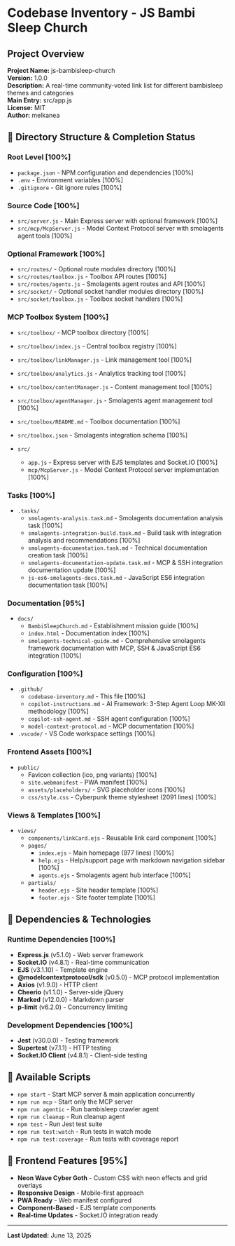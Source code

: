 # Codebase Inventory - JS Bambi Sleep Church

## Project Overview

**Project Name:** js-bambisleep-church  
**Version:** 1.0.0  
**Description:** A real-time community-voted link list for different bambisleep themes and categories  
**Main Entry:** src/app.js  
**License:** MIT  
**Author:** melkanea  

## 📁 Directory Structure & Completion Status

### Root Level [100%]

- `package.json` - NPM configuration and dependencies [100%]
- `.env` - Environment variables [100%]
- `.gitignore` - Git ignore rules [100%]

### Source Code [100%]

- `src/server.js` - Main Express server with optional framework [100%]
- `src/mcp/McpServer.js` - Model Context Protocol server with smolagents agent tools [100%]

### Optional Framework [100%]

- `src/routes/` - Optional route modules directory [100%]
- `src/routes/toolbox.js` - Toolbox API routes [100%]
- `src/routes/agents.js` - Smolagents agent routes and API [100%]
- `src/socket/` - Optional socket handler modules directory [100%]
- `src/socket/toolbox.js` - Toolbox socket handlers [100%]

### MCP Toolbox System [100%]

- `src/toolbox/` - MCP toolbox directory [100%]
- `src/toolbox/index.js` - Central toolbox registry [100%]
- `src/toolbox/linkManager.js` - Link management tool [100%]
- `src/toolbox/analytics.js` - Analytics tracking tool [100%]
- `src/toolbox/contentManager.js` - Content management tool [100%]
- `src/toolbox/agentManager.js` - Smolagents agent management tool [100%]
- `src/toolbox/README.md` - Toolbox documentation [100%]
- `src/toolbox.json` - Smolagents integration schema [100%]

- `src/`
  - `app.js` - Express server with EJS templates and Socket.IO [100%]
  - `mcp/McpServer.js` - Model Context Protocol server implementation [100%]

### Tasks [100%]

- `.tasks/`
  - `smolagents-analysis.task.md` - Smolagents documentation analysis task [100%]
  - `smolagents-integration-build.task.md` - Build task with integration analysis and recommendations [100%]
  - `smolagents-documentation.task.md` - Technical documentation creation task [100%]
  - `smolagents-documentation-update.task.md` - MCP & SSH integration documentation update [100%]
  - `js-es6-smolagents-docs.task.md` - JavaScript ES6 integration documentation task [100%]

### Documentation [95%]

- `docs/`
  - `BambiSleepChurch.md` - Establishment mission guide [100%]
  - `index.html` - Documentation index [100%]
  - `smolagents-technical-guide.md` - Comprehensive smolagents framework documentation with MCP, SSH & JavaScript ES6 integration [100%]

### Configuration [100%]

- `.github/`
  - `codebase-inventory.md` - This file [100%]
  - `copilot-instructions.md` - AI Framework: 3-Step Agent Loop MK-XII methodology [100%]
  - `copilot-ssh-agent.md` - SSH agent configuration [100%]
  - `model-context-protocol.md` - MCP documentation [100%]
- `.vscode/` - VS Code workspace settings [100%]

### Frontend Assets [100%]

- `public/`
  - Favicon collection (ico, png variants) [100%]
  - `site.webmanifest` - PWA manifest [100%]
  - `assets/placeholders/` - SVG placeholder icons [100%]
  - `css/style.css` - Cyberpunk theme stylesheet (2091 lines) [100%]

### Views & Templates [100%]

- `views/`
  - `components/linkCard.ejs` - Reusable link card component [100%]
  - `pages/`
    - `index.ejs` - Main homepage (977 lines) [100%]
    - `help.ejs` - Help/support page with markdown navigation sidebar [100%]
    - `agents.ejs` - Smolagents agent hub interface [100%]
  - `partials/`
    - `header.ejs` - Site header template [100%]
    - `footer.ejs` - Site footer template [100%]

## 🔧 Dependencies & Technologies

### Runtime Dependencies [100%]

- **Express.js** (v5.1.0) - Web server framework
- **Socket.IO** (v4.8.1) - Real-time communication
- **EJS** (v3.1.10) - Template engine
- **@modelcontextprotocol/sdk** (v0.5.0) - MCP protocol implementation
- **Axios** (v1.9.0) - HTTP client
- **Cheerio** (v1.1.0) - Server-side jQuery
- **Marked** (v12.0.0) - Markdown parser
- **p-limit** (v6.2.0) - Concurrency limiting

### Development Dependencies [100%]

- **Jest** (v30.0.0) - Testing framework
- **Supertest** (v7.1.1) - HTTP testing
- **Socket.IO Client** (v4.8.1) - Client-side testing

## 📝 Available Scripts

- `npm start` - Start MCP server & main application concurrently
- `npm run mcp` - Start only the MCP server
- `npm run agentic` - Run bambisleep crawler agent
- `npm run cleanup` - Run cleanup agent
- `npm test` - Run Jest test suite
- `npm run test:watch` - Run tests in watch mode
- `npm run test:coverage` - Run tests with coverage report

## 🎨 Frontend Features [95%]

- **Neon Wave Cyber Goth** - Custom CSS with neon effects and grid overlays
- **Responsive Design** - Mobile-first approach
- **PWA Ready** - Web manifest configured
- **Component-Based** - EJS template components
- **Real-time Updates** - Socket.IO integration ready

---

**Last Updated:** June 13, 2025
